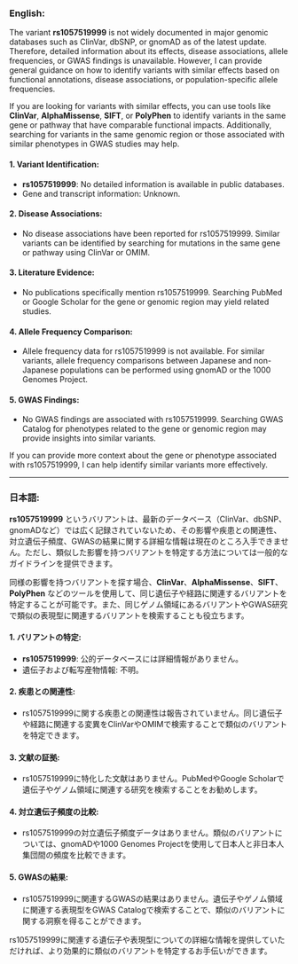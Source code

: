 ### English:
The variant **rs1057519999** is not widely documented in major genomic databases such as ClinVar, dbSNP, or gnomAD as of the latest update. Therefore, detailed information about its effects, disease associations, allele frequencies, or GWAS findings is unavailable. However, I can provide general guidance on how to identify variants with similar effects based on functional annotations, disease associations, or population-specific allele frequencies.

If you are looking for variants with similar effects, you can use tools like **ClinVar**, **AlphaMissense**, **SIFT**, or **PolyPhen** to identify variants in the same gene or pathway that have comparable functional impacts. Additionally, searching for variants in the same genomic region or those associated with similar phenotypes in GWAS studies may help.

#### 1. Variant Identification:
- **rs1057519999**: No detailed information is available in public databases.
- Gene and transcript information: Unknown.

#### 2. Disease Associations:
- No disease associations have been reported for rs1057519999. Similar variants can be identified by searching for mutations in the same gene or pathway using ClinVar or OMIM.

#### 3. Literature Evidence:
- No publications specifically mention rs1057519999. Searching PubMed or Google Scholar for the gene or genomic region may yield related studies.

#### 4. Allele Frequency Comparison:
- Allele frequency data for rs1057519999 is not available. For similar variants, allele frequency comparisons between Japanese and non-Japanese populations can be performed using gnomAD or the 1000 Genomes Project.

#### 5. GWAS Findings:
- No GWAS findings are associated with rs1057519999. Searching GWAS Catalog for phenotypes related to the gene or genomic region may provide insights into similar variants.

If you can provide more context about the gene or phenotype associated with rs1057519999, I can help identify similar variants more effectively.

---

### 日本語:
**rs1057519999** というバリアントは、最新のデータベース（ClinVar、dbSNP、gnomADなど）では広く記録されていないため、その影響や疾患との関連性、対立遺伝子頻度、GWASの結果に関する詳細な情報は現在のところ入手できません。ただし、類似した影響を持つバリアントを特定する方法については一般的なガイドラインを提供できます。

同様の影響を持つバリアントを探す場合、**ClinVar**、**AlphaMissense**、**SIFT**、**PolyPhen** などのツールを使用して、同じ遺伝子や経路に関連するバリアントを特定することが可能です。また、同じゲノム領域にあるバリアントやGWAS研究で類似の表現型に関連するバリアントを検索することも役立ちます。

#### 1. バリアントの特定:
- **rs1057519999**: 公的データベースには詳細情報がありません。
- 遺伝子および転写産物情報: 不明。

#### 2. 疾患との関連性:
- rs1057519999に関する疾患との関連性は報告されていません。同じ遺伝子や経路に関連する変異をClinVarやOMIMで検索することで類似のバリアントを特定できます。

#### 3. 文献の証拠:
- rs1057519999に特化した文献はありません。PubMedやGoogle Scholarで遺伝子やゲノム領域に関連する研究を検索することをお勧めします。

#### 4. 対立遺伝子頻度の比較:
- rs1057519999の対立遺伝子頻度データはありません。類似のバリアントについては、gnomADや1000 Genomes Projectを使用して日本人と非日本人集団間の頻度を比較できます。

#### 5. GWASの結果:
- rs1057519999に関連するGWASの結果はありません。遺伝子やゲノム領域に関連する表現型をGWAS Catalogで検索することで、類似のバリアントに関する洞察を得ることができます。

rs1057519999に関連する遺伝子や表現型についての詳細な情報を提供していただければ、より効果的に類似のバリアントを特定するお手伝いができます。

